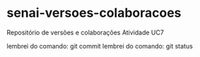 # senai-versoes-colaboracoes
Repositório de versões e colaborações
Atividade UC7

lembrei do comando: git commit
lembrei do comando: git status
